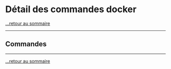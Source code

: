 # Détail des commandes docker

[...retour au sommaire](../sommaire.md)

---

## Commandes



---
[...retour au sommaire](../sommaire.md)